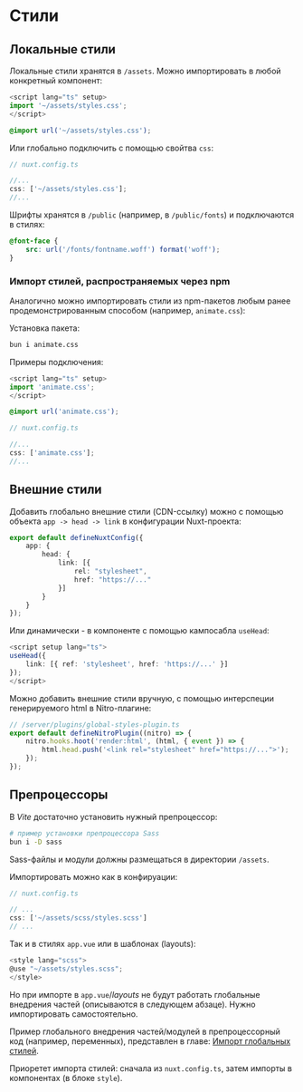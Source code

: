 # Стили

## Локальные стили

Локальные стили хранятся в `/assets`. Можно импортировать в любой конкретный компонент:

```typescript
<script lang="ts" setup>
import '~/assets/styles.css';
</script>
```

```css
@import url('~/assets/styles.css');
```

Или глобально подключить с помощью свойтва `css`:

```typescript
// nuxt.config.ts

//...
css: ['~/assets/styles.css'];
//...
```

Шрифты хранятся в `/public` (например, в `/public/fonts`) и подключаются в стилях:

```css
@font-face {
    src: url('/fonts/fontname.woff') format('woff');
}
```

### Импорт стилей, распространяемых через npm

Аналогично можно импортировать стили из npm-пакетов любым ранее продемонстрированным способом (например, `animate.css`):

Установка пакета:

```bash
bun i animate.css
```

Примеры подключения: 

```typescript
<script lang="ts" setup>
import 'animate.css';
</script>
```

```css
@import url('animate.css');
```

```typescript
// nuxt.config.ts

//...
css: ['animate.css'];
//...
```


## Внешние стили

Добавить глобально внешние стили (CDN-ссылку) можно с помощью объекта `app -> head -> link` в конфигурации Nuxt-проекта:

```typescript
export default defineNuxtConfig({
    app: {
        head: {
            link: [{
                rel: "stylesheet",
                href: "https://..."
            }]
        }
    }
});
```

Или динамически - в компоненте с помощью кампосабла `useHead`:

```typescript
<script setup lang="ts">
useHead({
    link: [{ ref: 'stylesheet', href: 'https://...' }]
});
</script>
```

Можно добавить внешние стили вручную, с помощью интерспеции генерируемого html в Nitro-плагине:

```typescript
// /server/plugins/global-styles-plugin.ts
export default defineNitroPlugin((nitro) => {
    nitro.hooks.hoot('render:html', (html, { event }) => {
        html.head.push('<link rel="stylesheet" href="https://...">');
    });
});
```

## Препроцессоры

В _Vite_ достаточно установить нужный препроцессор:

```bash
# пример установки препроцессора Sass
bun i -D sass
```

Sass-файлы и модули должны размещаться в директории `/assets`.

Импортировать можно как в конфируации:

```typescript
// nuxt.config.ts

// ...
css: ['~/assets/scss/styles.scss']
// ...
```

Так и в стилях `app.vue` или в шаблонах (layouts):

```typescript
<style lang="scss">
@use "~/assets/styles.scss";
</style>
```

Но при импорте в `app.vue`/_layouts_ не будут работать глобальные внедрения частей (описываются в следующем абзаце). Нужно импортировать самостоятельно.

Пример глобального внедрения частей/модулей в препроцессорный код (например, переменных), представлен в главе: [Импорт глобальных стилей](./assets.md#импорт-глобальных-стилей).

Приоретет импорта стилей: сначала из `nuxt.config.ts`, затем импорты в компонентах (в блоке `style`).
